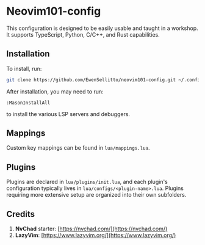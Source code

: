 # Neovim101-config

This configuration is designed to be easily usable and taught in a workshop. It supports TypeScript, Python, C/C++, and Rust capabilities.

## Installation

To install, run:

```bash
git clone https://github.com/EwenSellitto/neovim101-config.git ~/.config/nvim && nvim
````

After installation, you may need to run:

```vim
:MasonInstallAll
```

to install the various LSP servers and debuggers.

## Mappings

Custom key mappings can be found in `lua/mappings.lua`.

## Plugins

Plugins are declared in `lua/plugins/init.lua`, and each plugin's configuration typically lives in `lua/configs/<plugin-name>.lua`. Plugins requiring more extensive setup are organized into their own subfolders.

## Credits

1. **NvChad** starter: [https://nvchad.com/](https://nvchad.com/)
2. **LazyVim**: [https://www.lazyvim.org/](https://www.lazyvim.org/)
